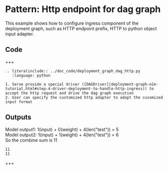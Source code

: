 # Pattern: Http endpoint for dag graph

This example shows how to configure ingress component of the deployment graph, such as HTTP endpoint prefix, HTTP to python object input adapter.

## Code

+++

```{eval-rst}
.. literalinclude:: ../doc_code/deployment_graph_dag_http.py
   :language: python
```

````{note}
1. Serve provide a special driver ([DAGDriver](deployment-graph-e2e-tutorial.html#step-4-driver-deployment-to-handle-http-ingress)) to accept the http request and drive the dag graph execution
2. User can specify the customized http adapter to adopt the cusomized input format
````

## Outputs

Model output1: 1(input) + 0(weight) + 4(len("test")) = 5 \
Model output2: 1(input) + 1(weight) + 4(len("test")) = 6 \
So the combine sum is 11
```
11
11
```

+++